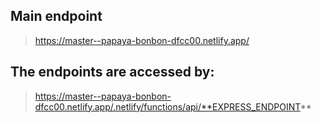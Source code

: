 ## Main endpoint
> https://master--papaya-bonbon-dfcc00.netlify.app/

## The endpoints are accessed by:
> https://master--papaya-bonbon-dfcc00.netlify.app/.netlify/functions/api/**EXPRESS_ENDPOINT**